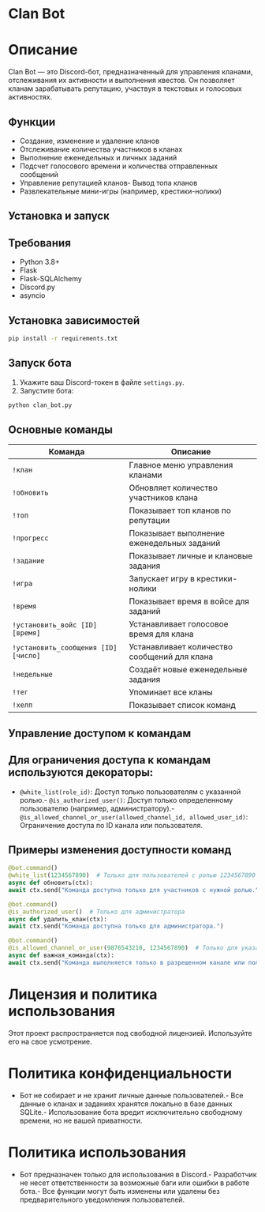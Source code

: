 # Clan Bot

# Описание

Clan Bot — это Discord-бот, предназначенный для управления кланами, отслеживания их активности и выполнения квестов. Он позволяет кланам зарабатывать репутацию, участвуя в текстовых и голосовых активностях.

## Функции

- Создание, изменение и удаление кланов
- Отслеживание количества участников в кланах
- Выполнение еженедельных и личных заданий
- Подсчет голосового времени и количества отправленных сообщений
- Управление репутацией кланов- Вывод топа кланов
- Развлекательные мини-игры (например, крестики-нолики)

## Установка и запуск

## Требования

- Python 3.8+
- Flask
- Flask-SQLAlchemy
- Discord.py
- asyncio

## Установка зависимостей

```sh
pip install -r requirements.txt
```

## Запуск бота

1. Укажите ваш Discord-токен в файле `settings.py`.
2. Запустите бота:
```sh
python clan_bot.py
```

## Основные команды

| Команда | Описание |
|---------|----------|
| `!клан` | Главное меню управления кланами |
| `!обновить` | Обновляет количество участников клана |
| `!топ` | Показывает топ кланов по репутации |
| `!прогресс` | Показывает выполнение еженедельных заданий |
| `!задание` | Показывает личные и клановые задания |
| `!игра` | Запускает игру в крестики-нолики |
| `!время` | Показывает время в войсе для заданий |
| `!установить_войс [ID] [время]` | Устанавливает голосовое время для клана |
| `!установить_сообщения [ID] [число]` | Устанавливает количество сообщений для клана |
| `!недельные` | Создаёт новые еженедельные задания |
| `!тег` | Упоминает все кланы |
| `!хелп` | Показывает список команд |

## Управление доступом к командам

## Для ограничения доступа к командам используются декораторы:

- `@white_list(role_id)`: Доступ только пользователям с указанной ролью.- `@is_authorized_user()`: Доступ только определенному пользователю (например, администратору).- `@is_allowed_channel_or_user(allowed_channel_id, allowed_user_id)`: Ограничение доступа по ID канала или пользователя.

## Примеры изменения доступности команд

```python
@bot.command()
@white_list(1234567890)  # Только для пользователей с ролью 1234567890
async def обновить(ctx):
await ctx.send("Команда доступна только для участников с нужной ролью.")

@bot.command()
@is_authorized_user()  # Только для администратора
async def удалить_клан(ctx):
await ctx.send("Команда доступна только для администратора.")

@bot.command()
@is_allowed_channel_or_user(9876543210, 1234567890)  # Только для указанного канала или пользователя
async def важная_команда(ctx):
await ctx.send("Команда выполняется только в разрешенном канале или пользователем.")
```

# Лицензия и политика использования

Этот проект распространяется под свободной лицензией. Используйте его на свое усмотрение.

# Политика конфиденциальности

- Бот не собирает и не хранит личные данные пользователей.- Все данные о кланах и заданиях хранятся локально в базе данных SQLite.- Использование бота вредит исключительно свободному времени, но не вашей приватности.

# Политика использования

- Бот предназначен только для использования в Discord.- Разработчик не несет ответственности за возможные баги или ошибки в работе бота.- Все функции могут быть изменены или удалены без предварительного уведомления пользователей.


